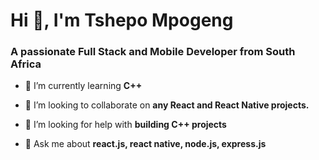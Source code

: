 <h1 align="start">Hi 👋, I'm Tshepo Mpogeng</h1>
<h3 align="start">A passionate Full Stack and Mobile Developer from South Africa</h3>

- 🌱 I’m currently learning **C++**

- 👯 I’m looking to collaborate on **any React and React Native projects.**

- 🤝 I’m looking for help with **building C++ projects**

- 💬 Ask me about **react.js, react native, node.js, express.js**



